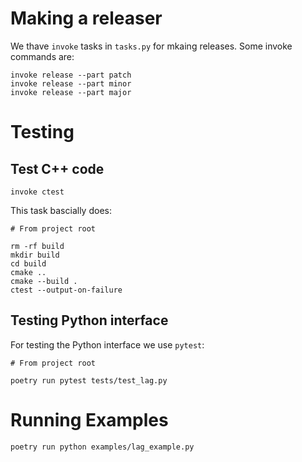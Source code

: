 
# Making a releaser

We thave `invoke` tasks in `tasks.py` for mkaing releases. Some invoke commands are:

```
invoke release --part patch
invoke release --part minor
invoke release --part major
```


# Testing
 
 ## Test C++ code

 ```
 invoke ctest
 ```

This task bascially does:
```
# From project root

rm -rf build
mkdir build
cd build
cmake ..
cmake --build .
ctest --output-on-failure
```

## Testing Python interface

For testing the Python interface we use `pytest`:
```
# From project root

poetry run pytest tests/test_lag.py
```


# Running Examples

```
poetry run python examples/lag_example.py
```
